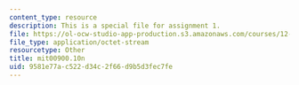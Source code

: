 ```yaml
---
content_type: resource
description: This is a special file for assignment 1.
file: https://ol-ocw-studio-app-production.s3.amazonaws.com/courses/12-540-principles-of-the-global-positioning-system-spring-2012/9581e77ac522d34c2f66d9b5d3fec7fe_mit00900.10n
file_type: application/octet-stream
resourcetype: Other
title: mit00900.10n
uid: 9581e77a-c522-d34c-2f66-d9b5d3fec7fe
---
```

